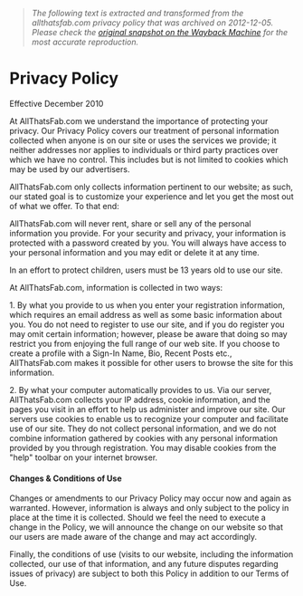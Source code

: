 > *The following text is extracted and transformed from the allthatsfab.com privacy policy that was archived on 2012-12-05. Please check the [original snapshot on the Wayback Machine](https://web.archive.org/web/20121205060050id_/http%3A//www.allthatsfab.com/privacy-policy) for the most accurate reproduction.*

# Privacy Policy

Effective December 2010

At AllThatsFab.com we understand the importance of protecting your privacy. Our Privacy Policy covers our treatment of personal information collected when anyone is on our site or uses the services we provide; it neither addresses nor applies to individuals or third party practices over which we have no control. This includes but is not limited to cookies which may be used by our advertisers.

AllThatsFab.com only collects information pertinent to our website; as such, our stated goal is to customize your experience and let you get the most out of what we offer. To that end:

AllThatsFab.com will never rent, share or sell any of the personal information you provide. For your security and privacy, your information is protected with a password created by you. You will always have access to your personal information and you may edit or delete it at any time.

In an effort to protect children, users must be 13 years old to use our site.

At AllThatsFab.com, information is collected in two ways:

1\. By what you provide to us when you enter your registration information, which requires an email address as well as some basic information about you. You do not need to register to use our site, and if you do register you may omit certain information; however, please be aware that doing so may restrict you from enjoying the full range of our web site. If you choose to create a profile with a Sign-In Name, Bio, Recent Posts etc., AllThatsFab.com makes it possible for other users to browse the site for this information.

2\. By what your computer automatically provides to us. Via our server, AllThatsFab.com collects your IP address, cookie information, and the pages you visit in an effort to help us administer and improve our site. Our servers use cookies to enable us to recognize your computer and facilitate use of our site. They do not collect personal information, and we do not combine information gathered by cookies with any personal information provided by you through registration. You may disable cookies from the "help" toolbar on your internet browser.

#### Changes & Conditions of Use

Changes or amendments to our Privacy Policy may occur now and again as warranted. However, information is always and only subject to the policy in place at the time it is collected. Should we feel the need to execute a change in the Policy, we will announce the change on our website so that our users are made aware of the change and may act accordingly.

Finally, the conditions of use (visits to our website, including the information collected, our use of that information, and any future disputes regarding issues of privacy) are subject to both this Policy in addition to our Terms of Use.
